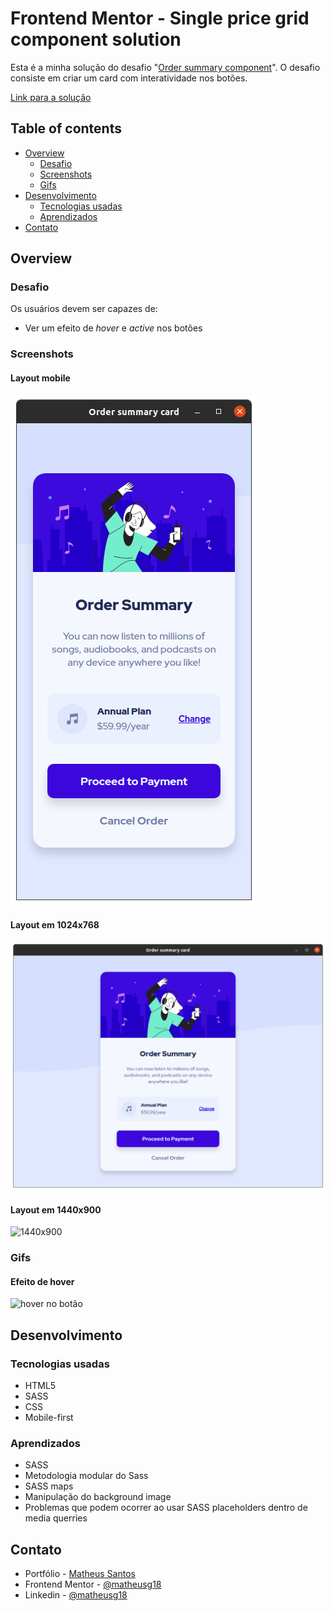 # Frontend Mentor - Single price grid component solution

Esta é a minha solução do desafio "[Order summary component](https://www.frontendmentor.io/challenges/order-summary-component-QlPmajDUj)". O desafio consiste em criar um card com interatividade nos botões.

[Link para a solução](https://matheusg18.github.io/order-summary-component/)

## Table of contents

- [Overview](#overview)
  - [Desafio](#desafio)
  - [Screenshots](#screenshots)
  - [Gifs](#gifs)
- [Desenvolvimento](#desenvolvimento)
  - [Tecnologias usadas](#tecnologias-usadas)
  - [Aprendizados](#aprendizados)
- [Contato](#contato)

## Overview

### Desafio

Os usuários devem ser capazes de:

- Ver um efeito de _hover_ e _active_ nos botões

### Screenshots

#### Layout mobile

![mobile layout](./resources/mobile.png)

#### Layout em 1024x768

![1024x768](./resources/1024x768.png)

#### Layout em 1440x900

![1440x900](./resources/1440x900.png)

### Gifs

#### Efeito de hover

![hover no botão](./resources/button-hover.gif)

## Desenvolvimento

### Tecnologias usadas

- HTML5
- SASS
- CSS
- Mobile-first

### Aprendizados

- SASS
- Metodologia modular do Sass
- SASS maps
- Manipulação do background image
- Problemas que podem ocorrer ao usar SASS placeholders dentro de media querries

## Contato

- Portfólio - [Matheus Santos](https://matheusg18.github.io/)
- Frontend Mentor - [@matheusg18](https://www.frontendmentor.io/profile/matheusg18)
- Linkedin - [@matheusg18](https://www.linkedin.com/in/matheusg18/)
